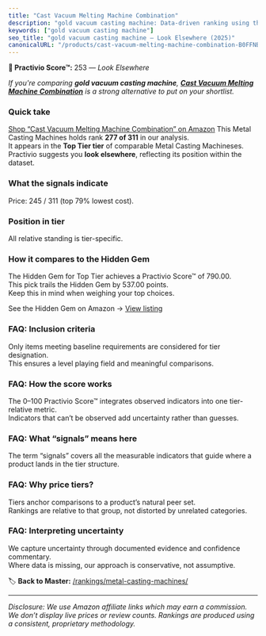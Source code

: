 ```yaml
---
title: "Cast Vacuum Melting Machine Combination"
description: "gold vacuum casting machine: Data-driven ranking using the Practivio Score™. Positioned by quality, value, demand, findability, momentum."
keywords: ["gold vacuum casting machine"]
seo_title: "gold vacuum casting machine — Look Elsewhere (2025)"
canonicalURL: "/products/cast-vacuum-melting-machine-combination-B0FFNB99BF/"
---
```


**🚫 Practivio Score™:** 253 — _Look Elsewhere_


*If you're comparing **gold vacuum casting machine**, **[Cast Vacuum Melting Machine Combination](https://www.amazon.com/dp/B0FFNB99BF?tag=practivio-20)** is a strong alternative to put on your shortlist.*
### Quick take
[Shop “Cast Vacuum Melting Machine Combination” on Amazon](https://www.amazon.com/dp/B0FFNB99BF?tag=practivio-20)
This Metal Casting Machines holds rank **277 of 311** in our analysis.  
It appears in the **Top Tier tier** of comparable Metal Casting Machineses.  
Practivio suggests you **look elsewhere**, reflecting its position within the dataset.

### What the signals indicate
Price: 245 / 311 (top 79% lowest cost).  

### Position in tier
All relative standing is tier-specific.

### How it compares to the Hidden Gem
The Hidden Gem for Top Tier achieves a Practivio Score™ of 790.00.  
This pick trails the Hidden Gem by 537.00 points.  
Keep this in mind when weighing your top choices.  

See the Hidden Gem on Amazon → [View listing](https://www.amazon.com/dp/B00ISCAOJ4?tag=practivio-20)

### FAQ: Inclusion criteria
Only items meeting baseline requirements are considered for tier designation.  
This ensures a level playing field and meaningful comparisons.

### FAQ: How the score works
The 0–100 Practivio Score™ integrates observed indicators into one tier-relative metric.  
Indicators that can’t be observed add uncertainty rather than guesses.

### FAQ: What “signals” means here
The term “signals” covers all the measurable indicators that guide where a product lands in the tier structure.

### FAQ: Why price tiers?
Tiers anchor comparisons to a product’s natural peer set.  
Rankings are relative to that group, not distorted by unrelated categories.

### FAQ: Interpreting uncertainty
We capture uncertainty through documented evidence and confidence commentary.  
Where data is missing, our approach is conservative, not assumptive.


🏷️ **Back to Master:** [/rankings/metal-casting-machines/](/rankings/metal-casting-machines/)

---
_Disclosure: We use Amazon affiliate links which may earn a commission. We don’t display live prices or review counts. Rankings are produced using a consistent, proprietary methodology._
